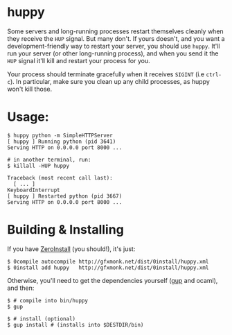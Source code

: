 # huppy

Some servers and long-running processes restart themselves cleanly when they receive the `HUP` signal. But many don't. If yours doesn't, and you want a development-friendly way to restart your server, you should use `huppy`. It'll run your server (or other long-running process), and when you send it the `HUP` signal it'll kill and restart your process for you.

Your process should terminate gracefully when it receives `SIGINT` (i.e `ctrl-c`). In particular, make sure you clean up any child processes, as huppy won't kill those.

# Usage:

	$ huppy python -m SimpleHTTPServer
	[ huppy ] Running python (pid 3641)
	Serving HTTP on 0.0.0.0 port 8000 ...
	
	# in another terminal, run:
	$ killall -HUP huppy
	
	Traceback (most recent call last):
	  [ ... ]
	KeyboardInterrupt
	[ huppy ] Restarted python (pid 3667)
	Serving HTTP on 0.0.0.0 port 8000 ...

# Building & Installing

If you have [ZeroInstall](http://0install.net) (you should!), it's just:

	$ 0compile autocompile http://gfxmonk.net/dist/0install/huppy.xml
	$ 0install add huppy   http://gfxmonk.net/dist/0install/huppy.xml

Otherwise, you'll need to get the dependencies yourself
([gup](https://github.com/gfxmonk/gup/) and ocaml), and then:

	$ # compile into bin/huppy
	$ gup
	
	$ # install (optional)
	$ gup install # (installs into $DESTDIR/bin)
